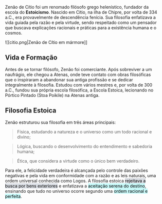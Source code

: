 Zenão de Cítio foi um renomado filósofo grego helenístico, fundador da escola do **Estoicismo**. Nascido em Cítio, na ilha de Chipre, por volta de 334 a.C., era provavelmente de descendência fenícia. Sua filosofia enfatizava a vida guiada pela razão e pela virtude, sendo respeitado como um pensador que buscava explicações racionais e práticas para a existência humana e o cosmos.


![[citio.png|Zenão de Cítio em mármore]]

## Vida e Formação

Antes de se tornar filósofo, Zenão foi comerciante. Após sobreviver a um naufrágio, ele chegou a Atenas, onde teve contato com obras filosóficas que o inspiraram a abandonar sua antiga profissão e se dedicar integralmente à filosofia. Estudou com vários mestres e, por volta de 300 a.C., fundou sua própria escola filosófica, a Escola Estoica, lecionando no Pórtico Pintado (Stoa Poikile) na Atenas antiga.

## Filosofia Estoica

Zenão estruturou sua filosofia em três áreas principais:

>Física, estudando a natureza e o universo como um todo racional e divino;

>Lógica, buscando o desenvolvimento do entendimento e sabedoria humana;

>Ética, que considera a virtude como o único bem verdadeiro. 

Para ele, a felicidade verdadeira é alcançada pelo controle das paixões negativas e pela vida em conformidade com a razão e as leis naturais, uma ordem universal conhecida como Logos. A filosofia estoica <mark style="background: #CACFD9A6;">rejeitava a busca por bens exteriores</mark> e enfatizava a <mark style="background: #ABF7F7A6;">aceitação serena do destino</mark>, ensinando que tudo no universo ocorre segundo uma <mark style="background: #ABF7F7A6;">ordem racional e perfeita</mark>.

